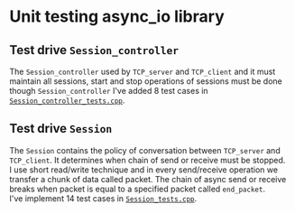 # Unit testing async_io library

## Test drive `Session_controller`
The `Session_controller` used by `TCP_server` and `TCP_client` and it must maintain all sessions, start and stop operations of sessions must be done though `Session_controller`
I've added 8 test cases in [`Session_controller_tests.cpp`](Session_controller_tests.cpp).

## Test drive `Session`
The `Session` contains the policy of conversation between `TCP_server` and `TCP_client`. It determines when chain of send or receive must be stopped.\
I use short read/write technique and in every send/receive operation we transfer a chunk of data called packet. The chain of async send or receive breaks when packet is equal to a specified packet called `end_packet`.\
I've implement 14 test cases in [`Session_tests.cpp`](Session_tests).